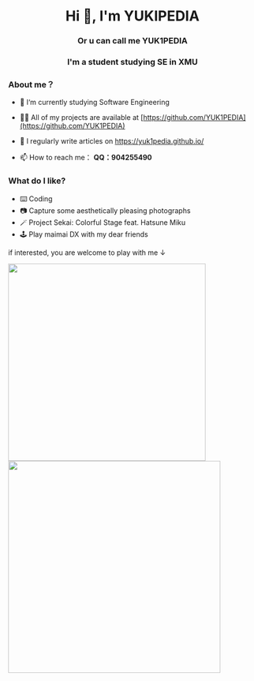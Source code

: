<h1 align="center">Hi 👋, I'm YUKIPEDIA</h1>
<h3 align="center">Or u can call me YUK1PEDIA</h3>
<h3 align="center">I'm a student studying SE in XMU</h3>

### About me？

- 🌱 I‘m currently studying Software Engineering

- 👨‍💻 All of my projects are available at [https://github.com/YUK1PEDIA](https://github.com/YUK1PEDIA)

- 📝 I regularly write articles on https://yuk1pedia.github.io/

- 📫 How to reach me： **QQ：904255490**



### What do I like?

- ⌨️ Coding
- 📷 Capture some aesthetically pleasing photographs
- 🪄 Project Sekai: Colorful Stage feat. Hatsune Miku
- 🕹️ Play maimai DX with my dear friends

if interested, you are welcome to play with me ↓

<img src="https://s2.loli.net/2025/05/28/CNR2ysDuFJch6df.jpg" width="400" style="display: inline-block; margin-right: 20px;"> <img src="https://s2.loli.net/2025/05/28/U1jTtJGOS27efnP.jpg" width="430" style="display: inline-block;">







